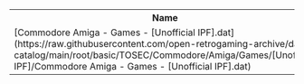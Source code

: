 <table>
<tr><th>Name</th><th>Size</th></tr>
<tr><td>
[Commodore Amiga - Games - [Unofficial IPF].dat](https://raw.githubusercontent.com/open-retrogaming-archive/dat-catalog/main/root/basic/TOSEC/Commodore/Amiga/Games/[Unofficial IPF]/Commodore Amiga - Games - [Unofficial IPF].dat)
</td><td>26983</td></tr>
</table>
